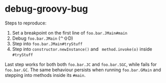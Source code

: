 # debug-groovy-bug

Steps to reproduce:
1. Set a breakpoint on the first line of `foo.bar.JMain#main`
2. Debug `foo.bar.JMain` (⌃⇧D)
3. Step into `foo.bar.JMain#tryStuff`
4. Step into `constructor.newInstance()` and ` method.invoke(o)` inside `#tryStuff`

Last step works for both both `foo.bar.JC` and `foo.bar.SGC`, while fails for `foo.bar.GC`.
The same behaviour persists when running `foo.bar.GMain` and stepping into methods inside its `#main`.
